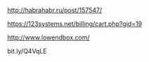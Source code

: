 http://habrahabr.ru/post/157547/

https://123systems.net/billing/cart.php?gid=19

http://www.lowendbox.com/

bit.ly/Q4VqLE